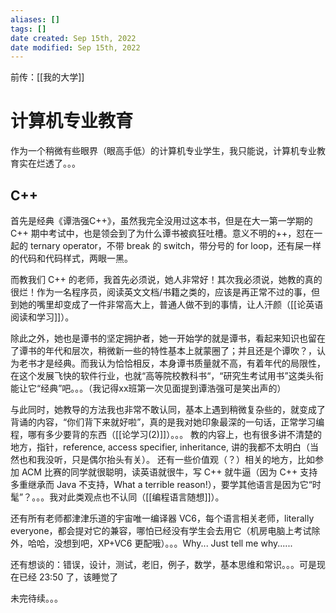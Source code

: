 ```yaml
---
aliases: []
tags: []
date created: Sep 15th, 2022
date modified: Sep 15th, 2022
---
```

前传：[[我的大学]]

# 计算机专业教育
作为一个稍微有些眼界（眼高手低）的计算机专业学生，我只能说，计算机专业教育实在烂透了。。。

## C++
首先是经典《谭浩强C++》，虽然我完全没用过这本书，但是在大一第一学期的 C++ 期中考试中，也是领会到了为什么谭书被疯狂吐槽。意义不明的++，怼在一起的 ternary operator，不带 break 的 switch，带分号的 for loop，还有屎一样的代码和代码样式，两眼一黑。

而教我们 C++ 的老师，我首先必须说，她人非常好！其次我必须说，她教的真的很烂！作为一名程序员，阅读英文文档/书籍之类的，应该是再正常不过的事，但到她的嘴里却变成了一件非常高大上，普通人做不到的事情，让人汗颜（[[论英语阅读和学习]]）。

除此之外，她也是谭书的坚定拥护者，她一开始学的就是谭书，看起来知识也留在了谭书的年代和层次，稍微新一些的特性基本上就蒙圈了；并且还是个谭吹？，认为老书才是经典。而我认为恰恰相反，本身谭书质量就不高，有着年代的局限性，在这个发展飞快的软件行业，也就“高等院校教科书“，“研究生考试用书”这类头衔能让它“经典”吧。。。（我记得xx班第一次见面提到谭浩强可是笑出声的）

与此同时，她教导的方法我也非常不敢认同，基本上遇到稍微复杂些的，就变成了背诵的内容，“你们背下来就好啦”，真的是我对她印象最深的一句话，正常学习编程，哪有多少要背的东西（[[论学习(2)]]）。。。
教的内容上，也有很多讲不清楚的地方，指针，reference, access specifier, inheritance, 讲的我都不太明白（当然也和我没听，只是偶尔抬头有关）。
还有一些价值观（？）相关的地方，比如参加 ACM 比赛的同学就很聪明，读英语就很牛，写 C++ 就牛逼（因为 C++ 支持多重继承而 Java 不支持，What a terrible reason!），要学其他语言是因为它“时髦”？。。。我对此类观点也不认同（[[编程语言随想]]）。

还有所有老师都津津乐道的宇宙唯一编译器 VC6，每个语言相关老师，literally everyone，都会提对它的兼容，哪怕已经没有学生会去用它（机房电脑上考试除外，哈哈，没想到吧，XP+VC6 更配哦）。。。Why... Just tell me why......

还有想谈的：错误，设计，测试，老旧，例子，数学，基本思维和常识。。。可是现在已经 23:50 了，该睡觉了

未完待续。。。
